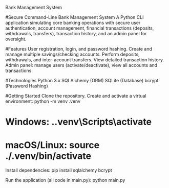 Bank Management System

#Secure Command-Line Bank Management System
A Python CLI application simulating core banking operations with secure user authentication, account management, financial transactions (deposits, withdrawals, transfers), transaction history, and an admin panel for oversight.

#Features
User registration, login, and password hashing.
Create and manage multiple savings/checking accounts.
Perform deposits, withdrawals, and inter-account transfers.
View detailed transaction history.
Admin panel: manage users (activate/deactivate), view all accounts and transactions.

#Technologies
Python 3.x
SQLAlchemy (ORM)
SQLite (Database)
bcrypt (Password Hashing)

#Getting Started
Clone the repository.
Create and activate a virtual environment:
python -m venv .venv
# Windows: .\.venv\Scripts\activate
# macOS/Linux: source ./.venv/bin/activate

Install dependencies:
pip install sqlalchemy bcrypt

Run the application (all code in main.py):
python main.py
